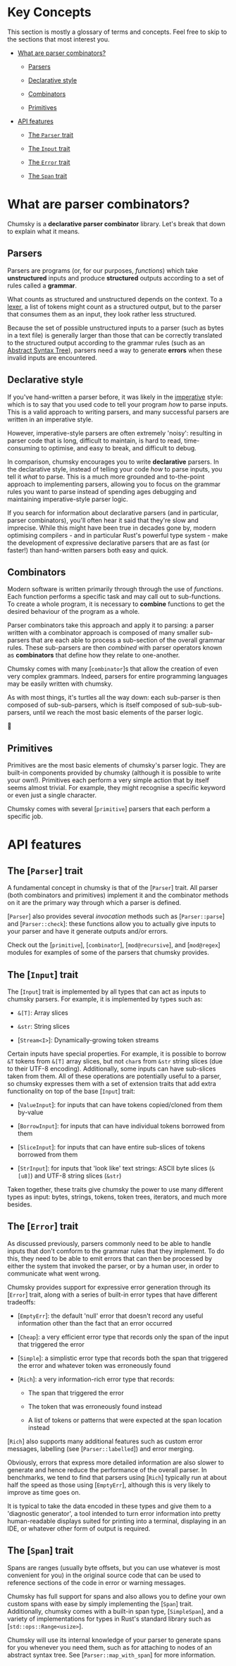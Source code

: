 # Key Concepts

This section is mostly a glossary of terms and concepts. Feel free to skip to the sections that most interest you.

- [What are parser combinators?](#what-are-parser-combinators)

    - [Parsers](#parsers)

    - [Declarative style](#declarative-style)

    - [Combinators](#combinators)

    - [Primitives](#primitives)

- [API features](#api-features)

    - [The `Parser` trait](#the-parser-trait)

    - [The `Input` trait](#the-input-trait)

    - [The `Error` trait](#the-error-trait)

    - [The `Span` trait](#the-span-trait)

# What are parser combinators?

Chumsky is a **declarative parser combinator** library. Let's break that down to explain what it means.

## Parsers

Parsers are programs (or, for our purposes, *functions*) which take **unstructured** inputs and produce
**structured** outputs according to a set of rules called a **grammar**.

What counts as structured and unstructured depends on the context. To a
[lexer](https://en.wikipedia.org/wiki/Lexical_analysis), a list of tokens might count as a structured output, but to the
parser that consumes them as an input, they look rather less structured.

Because the set of possible unstructured inputs to a parser (such as bytes in a text file) is generally larger than
those that can be correctly translated to the structured output according to the grammar rules (such as an
[Abstract Syntax Tree](https://en.m.wikipedia.org/wiki/Abstract_syntax_tree)), parsers need a way to generate **errors**
when these invalid inputs are encountered.

## Declarative style

If you've hand-written a parser before, it was likely in the
[imperative](https://en.wikipedia.org/wiki/Imperative_programming) style: which is to say that you used code to tell
your program *how* to parse inputs. This is a valid approach to writing parsers, and many successful parsers are written
in an imperative style.

However, imperative-style parsers are often extremely 'noisy': resulting in parser code that is long, difficult to
maintain, is hard to read, time-consuming to optimise, and easy to break, and difficult to debug.

In comparison, chumsky encourages you to write **declarative** parsers. In the declarative style, instead of telling
your code *how* to parse inputs, you tell it *what* to parse. This is a much more grounded and to-the-point approach to
implementing parsers, allowing you to focus on the grammar rules you want to parse instead of spending ages debugging
and maintaining imperative-style parser logic.

If you search for information about declarative parsers (and in particular, parser combinators), you'll often hear it
said that they're slow and imprecise. While this might have been true in decades gone by, modern optimising compilers -
and in particular Rust's powerful type system - make the development of expressive declarative parsers that are as fast (or
faster!) than hand-written parsers both easy and quick.

## Combinators

Modern software is written primarily through through the use of *functions*. Each function performs a specific task and
may call out to sub-functions. To create a whole program, it is necessary to **combine** functions to get the desired
behaviour of the program as a whole.

Parser combinators take this approach and apply it to parsing: a parser written with a combinator approach is composed
of many smaller sub-parsers that are each able to process a sub-section of the overall grammar rules. These sub-parsers
are then *combined* with parser operators known as **combinators** that define how they relate to one-another.

Chumsky comes with many [`combinator`]s that allow the creation of even very complex grammars. Indeed, parsers for
entire programming languages may be easily written with chumsky.

As with most things, it's turtles all the way down: each sub-parser is then composed of sub-sub-parsers, which is itself
composed of sub-sub-sub-parsers, until we reach the most basic elements of the parser logic.

🐢

## Primitives

Primitives are the most basic elements of chumsky's parser logic. They are built-in components provided by chumsky
(although it is possible to write your own!). Primitives each perform a very simple action that by itself seems almost
trivial. For example, they might recognise a specific keyword or even just a single character.

Chumsky comes with several [`primitive`] parsers that each perform a specific job.

# API features

## The [`Parser`] trait

A fundamental concept in chumsky is that of the [`Parser`] trait. All parser (both combinators and primitives) implement
it and the combinator methods on it are the primary way through which a parser is defined.

[`Parser`] also provides several *invocation* methods such as [`Parser::parse`] and [`Parser::check`]: these functions
allow you to actually give inputs to your parser and have it generate outputs and/or errors.

Check out the [`primitive`], [`combinator`], [`mod@recursive`], and [`mod@regex`] modules for examples of some of the parsers
that chumsky provides.

## The [`Input`] trait

The [`Input`] trait is implemented by all types that can act as inputs to chumsky parsers. For example, it is
implemented by types such as:

- `&[T]`: Array slices

- `&str`: String slices

- [`Stream<I>`]: Dynamically-growing token streams

Certain inputs have special properties. For example, it is possible to borrow `&T` tokens from `&[T]` array slices, but
not `char`s from `&str` string slices (due to their UTF-8 encoding). Additionally, some inputs can have sub-slices taken
from them. All of these operations are potentially useful to a parser, so chumsky expresses them with a set of extension
traits that add extra functionality on top of the base [`Input`] trait:

- [`ValueInput`]: for inputs that can have tokens copied/cloned from them by-value

- [`BorrowInput`]: for inputs that can have individual tokens borrowed from them

- [`SliceInput`]: for inputs that can have entire sub-slices of tokens borrowed from them

- [`StrInput`]: for inputs that 'look like' text strings: ASCII byte slices (`&[u8]`) and UTF-8 string slices (`&str`)

Taken together, these traits give chumsky the power to use many different types as input: bytes, strings, tokens,
token trees, iterators, and much more besides.

## The [`Error`] trait

As discussed previously, parsers commonly need to be able to handle inputs that don't comform to the grammar rules that
they implement. To do this, they need to be able to emit errors that can then be processed by either the system that
invoked the parser, or by a human user, in order to communicate what went wrong.

Chumsky provides support for expressive error generation through its [`Error`] trait, along with a series of built-in
error types that have different tradeoffs:

- [`EmptyErr`]: the default 'null' error that doesn't record any useful information other than the fact that an error
  occurred

- [`Cheap`]: a very efficient error type that records only the span of the input that triggered the error

- [`Simple`]: a simplistic error type that records both the span that triggered the error and whatever token was
  erroneously found

- [`Rich`]: a very information-rich error type that records:
    
    - The span that triggered the error
    
    - The token that was erroneously found instead
    
    - A list of tokens or patterns that were expected at the span location instead

[`Rich`] also supports many additional features such as custom error messages, labelling (see [`Parser::labelled`]) and
error merging.

Obviously, errors that express more detailed information are also slower to generate and hence reduce the performance of
the overall parser. In benchmarks, we tend to find that parsers using [`Rich`] typically run at about half the speed as
those using [`EmptyErr`], although this is very likely to improve as time goes on.

It is typical to take the data encoded in these types and give them to a 'diagnostic generator', a tool intended to turn
error information into pretty human-readable displays suited for printing into a terminal, displaying in an IDE, or
whatever other form of output is required.

## The [`Span`] trait

Spans are ranges (usually byte offsets, but you can use whatever is most convenient for you) in the original source code
that can be used to reference sections of the code in error or warning messages.

Chumsky has full support for spans and also allows you to define your own custom spans with ease by simply implementing
the [`Span`] trait. Additionally, chumsky comes with a built-in span type, [`SimpleSpan`], and a variety of
implementations for types in Rust's standard library such as [`std::ops::Range<usize>`].

Chumsky will use its internal knowledge of your parser to generate spans for you whenever you need them, such as for
attaching to nodes of an abstract syntax tree. See [`Parser::map_with_span`] for more information.